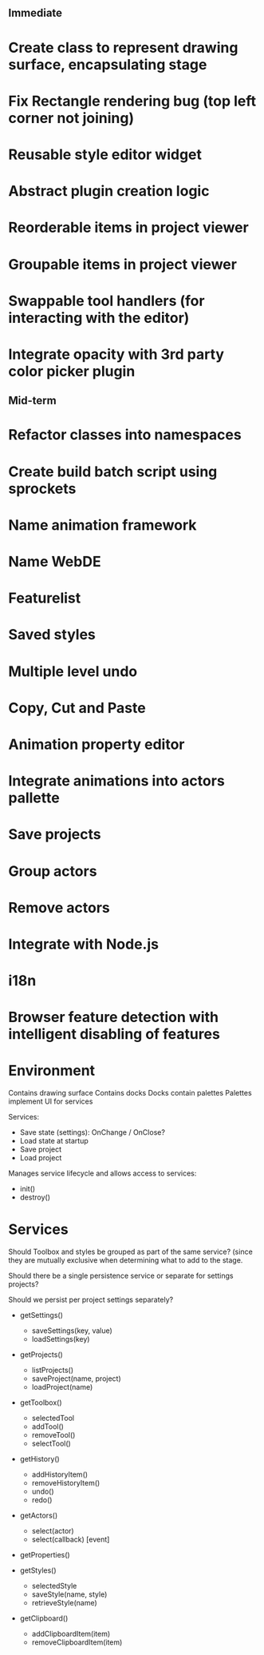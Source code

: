 Immediate
---------

# Create class to represent drawing surface, encapsulating stage
# Fix Rectangle rendering bug (top left corner not joining)
# Reusable style editor widget

# Abstract plugin creation logic
# Reorderable items in project viewer
# Groupable items in project viewer
# Swappable tool handlers (for interacting with the editor)
# Integrate opacity with 3rd party color picker plugin


Mid-term
--------

# Refactor classes into namespaces
# Create build batch script using sprockets
# Name animation framework
# Name WebDE


Featurelist
===========

# Saved styles
# Multiple level undo
# Copy, Cut and Paste
# Animation property editor
# Integrate animations into actors pallette
# Save projects
# Group actors
# Remove actors
# Integrate with Node.js
# i18n
# Browser feature detection with intelligent disabling of features

Environment
===========

Contains drawing surface
Contains docks
Docks contain palettes
Palettes implement UI for services

Services:
* Save state (settings): OnChange / OnClose?
* Load state at startup
* Save project
* Load project

Manages service lifecycle and allows access to services:
* init()
* destroy()

Services
========

Should Toolbox and styles be grouped as part of the same service? (since they are mutually exclusive when determining
what to add to the stage.

Should there be a single persistence service or separate for settings projects?

Should we persist per project settings separately?

* getSettings()
    * saveSettings(key, value)
    * loadSettings(key)

* getProjects()
    * listProjects()
    * saveProject(name, project)
    * loadProject(name)

* getToolbox()
    * selectedTool
    * addTool()
    * removeTool()
    * selectTool()
    
* getHistory()
    * addHistoryItem()
    * removeHistoryItem()
    * undo()
    * redo()
    
* getActors()
    * select(actor)
    * select(callback) [event]

* getProperties()
* getStyles()
    * selectedStyle
    * saveStyle(name, style)
    * retrieveStyle(name)

* getClipboard()
    * addClipboardItem(item)
    * removeClipboardItem(item)